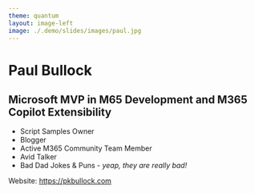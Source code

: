 ```yaml
---
theme: quantum
layout: image-left
image: ./.demo/slides/images/paul.jpg
---
```


# Paul Bullock

## Microsoft MVP in M65 Development and M365 Copilot Extensibility

- Script Samples Owner
- Blogger
- Active M365 Community Team Member
- Avid Talker
- Bad Dad Jokes & Puns - _yeap, they are really bad!_

Website: https://pkbullock.com